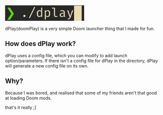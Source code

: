 ![dplay](dplay.jpg)

dPlay(doomPlay) is a very simple Doom launcher thing that I made for fun.

## How does dPlay work?
dPlay uses a config file, which you can modify to add launch option/parameters.
If there isn't a config file for dPlay in the directory, dPlay will generate a new config file on its own.

## Why?
Because I was bored, and realised that some of my friends aren't that good at loading Doom mods.

that's it really ;]
